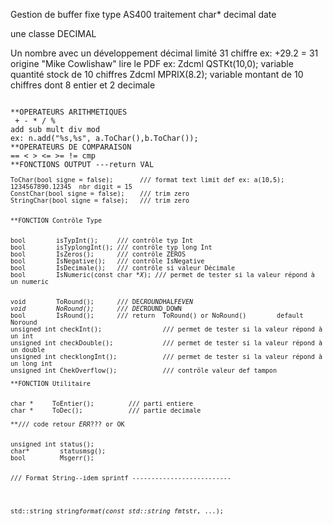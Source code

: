 Gestion de buffer fixe type AS400 traitement char* decimal date

une classe DECIMAL

Un nombre avec un développement décimal limité 31 chiffre ex: +29.2 = 31
origine "Mike Cowlishaw" lire le PDF
ex: Zdcml QSTKt(10,0); variable quantité stock de 10 chiffres
Zdcml MPRIX(8.2); variable montant de 10 chiffres dont 8 entier et 2 decimale

<pre><code>
**OPERATEURS ARITHMETIQUES
 + - * / %
add sub mult div mod 
ex: n.add("%s,%s", a.ToChar(),b.ToChar());
**OPERATEURS DE COMPARAISON
== &lt; > &lt;= >= != cmp
**FONCTIONS OUTPUT ---return VAL
<p><pre><code>ToChar(bool signe = false);       /// format text limit def ex: a(10,5); 1234567890.12345  nbr digit = 15
ConstChar(bool signe = false);    /// trim zero
StringChar(bool signe = false);   /// trim zero

<p>**FONCTION Contrôle Type </p>
bool        isTypInt();     /// contrôle typ Int
bool        isTyplongInt(); /// contrôle typ long Int
bool        IsZeros();      /// contrôle ZEROS
bool        IsNegative();   /// contrôle IsNegative
bool        IsDecimale();   /// contrôle si valeur Décimale
bool        IsNumeric(const char *<em>X</em>); /// permet de tester si la valeur répond à un numeric</p>
void        ToRound();      /// DEC<em>ROUND</em>HALF<em>EVEN
void        NoRound();      /// DEC</em>ROUND_DOWN
bool        IsRound();      /// return  ToRound() or NoRound()        default  Noround
unsigned int checkInt();                /// permet de tester si la valeur répond à un int
unsigned int checkDouble();             /// permet de tester si la valeur répond à un double
unsigned int checklongInt();            /// permet de tester si la valeur répond à un long int
unsigned int ChekOverflow();            /// contrôle valeur def tampon
<p>**FONCTION Utilitaire </p>
char *     ToEntier();         /// parti entiere
char *     ToDec();            /// partie decimale
<p>**/// code retour <em>ERR</em>??? or OK </p>
unsigned int status();
char*        statusmsg();
bool         Msgerr();

<p>/// Format String--idem sprintf --------------------------</p>

<p>std::string string<em>format(const std::string fmt</em>str, ...);</p>
<pre><code>
